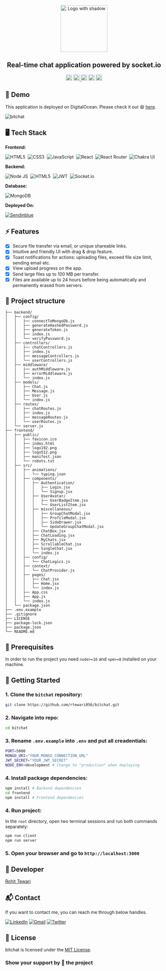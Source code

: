 <div align="center">

<!-- Title: -->
  <a href="https://bitchat.rohittewari.live" target="_blank">
    <img src="https://user-images.githubusercontent.com/75976169/202110105-88e5106c-2c4b-4314-9286-d1aae4541715.png" height="150" alt="Logo with shadow">
  </a>

  <!-- <a href="https://bitchat.rohittewari.live" target="_blank">
    <img src="https://user-images.githubusercontent.com/75976169/202110425-565c3278-4e8e-4754-b511-38be8ef23273.png" height="150" alt="Logo without shadow">
  </a> -->

<!-- Short description: -->
<h2>Real-time chat application powered by socket.io</h2>

<!-- Labels: -->
  <div>
    <img src="https://badges.frapsoft.com/os/v1/open-source.svg?v=102" height="20">
  <a href="https://bitchat.rohittewari.live" target="_blank">
    <img src="https://img.shields.io/website-up-down-green-red/https/bitchat.rohittewari.live.svg" height="20" alt="Website up">
  </a>
  <img src="https://img.shields.io/github/repo-size/rtewari056/bitchat.svg?label=Repo%20size" height="20" alt="Repo size">
  <img src="https://img.shields.io/github/languages/top/rtewari056/bitchat" height="20" alt="GitHub top language">
  <a href="./LICENSE">
    <img src="https://img.shields.io/github/license/rtewari056/bitchat" height="20" alt="MIT License">
  </a>
  </div>

</div>

## 🚀 Demo

This application is deployed on DigitalOcean. Please check it out :smile: [here](https://bitchat.rohittewari.live).

![bitchat](https://user-images.githubusercontent.com/75976169/202241510-bb0dc077-11c2-4a22-9443-b241ecfca77c.gif)

## 🖥️ Tech Stack

**Frontend:**

![HTML5](https://img.shields.io/badge/HTML5-E34F26?style=for-the-badge&logo=html5&logoColor=white)&nbsp;
![CSS3](https://img.shields.io/badge/CSS3-1572B6?style=for-the-badge&logo=css3&logoColor=white)&nbsp;
![JavaScript](https://img.shields.io/badge/JavaScript-323330?style=for-the-badge&logo=javascript&logoColor=F7DF1E)&nbsp;
![React](https://img.shields.io/badge/react-%2320232a.svg?style=for-the-badge&logo=react&logoColor=%2361DAFB)&nbsp;
![React Router](https://img.shields.io/badge/React_Router-CA4245?style=for-the-badge&logo=react-router&logoColor=white)&nbsp;
![Chakra UI](https://img.shields.io/badge/chakra-%234ED1C5.svg?style=for-the-badge&logo=chakraui&logoColor=white)&nbsp;

**Backend:**

![Node JS](https://img.shields.io/badge/Node.js-339933?style=for-the-badge&logo=nodedotjs&logoColor=white)&nbsp;
![HTML5](https://img.shields.io/badge/Express.js-000000?style=for-the-badge&logo=express&logoColor=white)&nbsp;
![JWT](https://img.shields.io/badge/json%20web%20tokens-323330?style=for-the-badge&logo=json-web-tokens&logoColor=pink)&nbsp;
![Socket.io](https://img.shields.io/badge/Socket.io-black?style=for-the-badge&logo=socket.io&badgeColor=010101)&nbsp;

**Database:**

![MongoDB](https://img.shields.io/badge/MongoDB-4EA94B?style=for-the-badge&logo=mongodb&logoColor=white)&nbsp;

**Deployed On:**

[![Sendinblue](https://img.shields.io/badge/Digital_Ocean-0080FF?style=for-the-badge&logo=DigitalOcean&logoColor=white)](https://bitchat.rohittewari.live)

## ⚡️ Features

- [x] Secure file transfer via email, or unique shareable links.
- [x] Intuitive and friendly UI with drag & drop feature.
- [x] Toast notifications for actions: uploading files, exceed file size limit, sending email etc.
- [x] View upload progress on the app.
- [x] Send large files up to 100 MB per transfer.
- [x] Files are available up to 24 hours before being automatically and permanently erased from servers.

## 📁 Project structure
```terminal
├── backend/
│   ├── config/
│   │   ├── connectToMongoDb.js
│   │   ├── generateHashedPassword.js
│   │   ├── generateToken.js
│   │   ├── index.js
│   │   └── verifyPassword.js
│   ├── controllers/
│   │   ├── chatControllers.js
│   │   ├── index.js
│   │   ├── messageControllers.js
│   │   └── userControllers.js
│   ├── middleware/
│   │   ├── authMiddleware.js
│   │   ├── errorMiddleware.js
│   │   └── index.js
│   ├── models/
│   │   ├── Chat.js
│   │   ├── Message.js
│   │   ├── User.js
│   │   └── index.js
│   ├── routes/
│   │   ├── chatRoutes.js
│   │   ├── index.js
│   │   ├── messageRoutes.js
│   │   └── userRoutes.js
│   └── server.js
├── frontend/
│   ├── public/
│   │   ├── favicon.ico
│   │   ├── index.html
│   │   ├── logo192.png
│   │   ├── logo512.png
│   │   ├── manifest.json
│   │   └── robots.txt
│   ├── src/
│   │   ├── animations/
│   │   │   └── typing.json
│   │   ├── components/
│   │   │   ├── Authentication/
│   │   │   │   ├── Login.jsx
│   │   │   │   └── Signup.jsx
│   │   │   ├── UserAvatar/
│   │   │   │   ├── UserBadgeItem.jsx
│   │   │   │   └── UserListItem.jsx
│   │   │   ├── miscellaneous/
│   │   │   │   ├── GroupChatModal.jsx
│   │   │   │   ├── ProfileModal.jsx
│   │   │   │   ├── SideDrawer.jsx
│   │   │   │   └── UpdateGroupChatModal.jsx
│   │   │   ├── ChatBox.jsx
│   │   │   ├── ChatLoading.jsx
│   │   │   ├── MyChats.jsx
│   │   │   ├── ScrollableChat.jsx
│   │   │   ├── SingleChat.jsx
│   │   │   └── index.js
│   │   ├── config/
│   │   │   └── ChatLogics.js
│   │   ├── context/
│   │   │   └── ChatProvider.js
│   │   ├── pages/
│   │   │   ├── Chat.jsx
│   │   │   ├── Home.jsx
│   │   │   └── index.js
│   │   ├── App.css
│   │   ├── App.js
│   │   └── index.js
│   └── package.json
├── .env.example
├── .gitignore
├── LICENSE
├── package-lock.json
├── package.json
└── README.md
```

## 📖 Prerequisites

In order to run the project you need `node>=16` and `npm>=8` installed on your machine.

## 🚩 Getting Started

### 1. Clone the `bitchat` repository:

```bash
git clone https://github.com/rtewari056/bitchat.git
```

### 2. Navigate into repo:
```bash
cd bitchat
```

### 3. Rename `.env.example` into `.env` and put all creadentials:

```bash
PORT=5000
MONGO_URI="YOUR_MONGO_CONNECTION_URL"
JWT_SECRET="YOUR_JWT_SECRET"
NODE_ENV=development # Change to "production" when deploying
```

### 4. Install package dependencies:

```bash
npm install # Backend dependencies
cd frontend
npm install # Frontend dependencies
```

### 4. Run project:
In the `root` directory, open two terminal sessions and run both commands separately:

```bash
npm run client
npm run server
```

### 5. Open your browser and go to `http://localhost:3000`

## 👤 Developer

[Rohit Tewari](https://github.com/rtewari056)

## 📬 Contact

If you want to contact me, you can reach me through below handles.

<a href="https://linkedin.com/in/rtewari056" target="_blank"><img src="https://img.shields.io/badge/LinkedIn-0077B5?style=for-the-badge&logo=linkedin&logoColor=white" alt="LinkedIn"/></a>
<a href="mailto:rtewari056@gmail.com"><img  alt="Gmail" src="https://img.shields.io/badge/Gmail-D14836?style=for-the-badge&logo=gmail&logoColor=white" /></a>
<a href="https://twitter.com/rtewari056" target="_blank"><img src="https://img.shields.io/badge/Twitter-1DA1F2?style=for-the-badge&logo=twitter&logoColor=white" alt="Twitter"/></a>

## 📃 License

bitchat is licensed under the <a href="./LICENSE">MIT License</a>.

### Show your support by 🌟 the project
